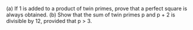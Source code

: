 (a) If 1 is added to a product of twin primes, prove that a perfect square is always obtained.
(b) Show that the sum of twin primes p and p + 2 is divisible by 12, provided that p > 3.